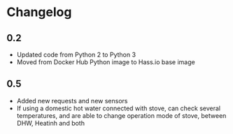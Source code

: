 # Changelog

## 0.2

- Updated code from Python 2 to Python 3
- Moved from Docker Hub Python image to Hass.io base image

## 0.5

- Added new requests and new sensors
- If using a domestic hot water connected with stove, can check several temperatures, and are able to change operation mode of stove, between DHW, Heatinh and both

